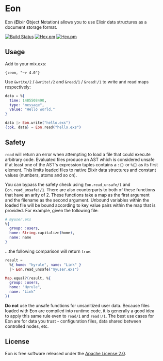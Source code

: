 # Eon

Eon (**E**lixir **O**bject **N**otation) allows you to
use Elixir data structures as a document storage format.

[![Build Status](https://travis-ci.org/supernintendo/eon.svg)](https://travis-ci.org/supernintendo/eon)
[![Hex.pm](https://img.shields.io/hexpm/v/eon.svg?style=flat)](https://hex.pm/packages/eon/3.0.0)
[![Hex.pm](https://img.shields.io/hexpm/dt/eon.svg?style=flat)](https://hex.pm/packages/eon/3.0.0)

## Usage

Add to your mix.exs:

`{:eon, "~> 4.0"}`

Use `&write/2` / `&write!/2` and `&read/1` / `&read!/1` to
write and read maps respectively:

```elixir
data = %{
  time: 1485508490,
  type: "message",
  value: "Hello world."
}

data |> Eon.write("hello.exs")
{:ok, data} = Eon.read("hello.exs")
```

## Safety

`read` will return an error when attempting to load a file
that could execute arbitrary code. Evaluated files produce
an AST which is considered unsafe if at least one of the
AST's expression tuples contains a `:{}` or `%{}` as its
first element. This limits loaded files to native Elixir
data structures and constant values (numbers, atoms and
so on).

You can bypass the safety check using `Eon.read_unsafe/1`
and `Eon.read_unsafe!/1`. There are also counterparts to
both of these functions that have an arity of 2. These
functions take a map as the first argument and the filename
as the second argument. Unbound variables within the loaded
file will be bound according to key value pairs within the
map that is provided. For example, given the following file:

```elixir
# myuser.exs
%{
  group: :users,
  home: String.capitalize(home),
  name: name
}
```

...the following comparison will return `true`:

```elixir
result =
  %{ home: "hyrule", name: "Link" }
  |> Eon.read_unsafe("myuser.exs")

Map.equal?(result, %{
  group: :users,
  home: "Hyrule",
  name: "Link"
})
```

**Do not** use the unsafe functions for unsanitized user
data. Because files loaded with Eon are compiled into
runtime code, it is generally a good idea to apply this
same rule even to `read/1` and `read!/1`. The best use
cases for Eon are for data you trust - configuration
files, data shared between controlled nodes, etc.

## License

Eon is free software released under the [Apache License 2.0](LICENSE.md).
